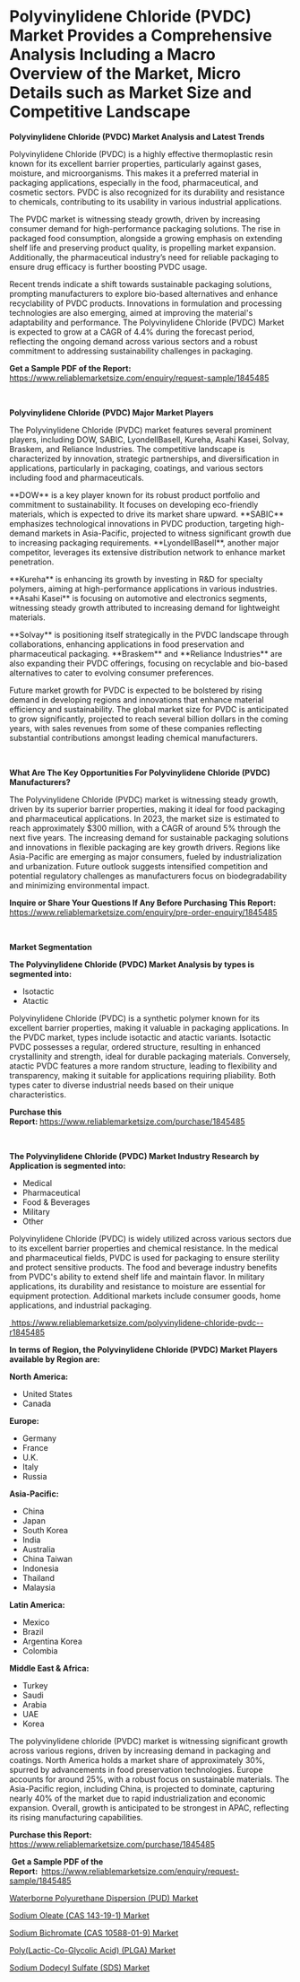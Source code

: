 <p><h1>Polyvinylidene Chloride (PVDC) Market Provides a Comprehensive Analysis Including a Macro Overview of the Market, Micro Details such as Market Size and Competitive Landscape</h1></p><p><strong>Polyvinylidene Chloride (PVDC) Market Analysis and Latest Trends</strong></p>
<p><p>Polyvinylidene Chloride (PVDC) is a highly effective thermoplastic resin known for its excellent barrier properties, particularly against gases, moisture, and microorganisms. This makes it a preferred material in packaging applications, especially in the food, pharmaceutical, and cosmetic sectors. PVDC is also recognized for its durability and resistance to chemicals, contributing to its usability in various industrial applications.</p><p>The PVDC market is witnessing steady growth, driven by increasing consumer demand for high-performance packaging solutions. The rise in packaged food consumption, alongside a growing emphasis on extending shelf life and preserving product quality, is propelling market expansion. Additionally, the pharmaceutical industry’s need for reliable packaging to ensure drug efficacy is further boosting PVDC usage.</p><p>Recent trends indicate a shift towards sustainable packaging solutions, prompting manufacturers to explore bio-based alternatives and enhance recyclability of PVDC products. Innovations in formulation and processing technologies are also emerging, aimed at improving the material's adaptability and performance. The Polyvinylidene Chloride (PVDC) Market is expected to grow at a CAGR of 4.4% during the forecast period, reflecting the ongoing demand across various sectors and a robust commitment to addressing sustainability challenges in packaging.</p></p>
<p><strong>Get a Sample PDF of the Report:&nbsp;</strong> <a href="https://www.reliablemarketsize.com/enquiry/request-sample/1845485?utm_campaign=1898&utm_medium=2&utm_source=Github&utm_content=ia&utm_term=03042025&utm_id=polyvinylidene-chloride-pvdc">https://www.reliablemarketsize.com/enquiry/request-sample/1845485</a></p>
<p>&nbsp;</p>
<p><strong>Polyvinylidene Chloride (PVDC) Major Market Players</strong></p>
<p><p>The Polyvinylidene Chloride (PVDC) market features several prominent players, including DOW, SABIC, LyondellBasell, Kureha, Asahi Kasei, Solvay, Braskem, and Reliance Industries. The competitive landscape is characterized by innovation, strategic partnerships, and diversification in applications, particularly in packaging, coatings, and various sectors including food and pharmaceuticals.</p><p>**DOW** is a key player known for its robust product portfolio and commitment to sustainability. It focuses on developing eco-friendly materials, which is expected to drive its market share upward. **SABIC** emphasizes technological innovations in PVDC production, targeting high-demand markets in Asia-Pacific, projected to witness significant growth due to increasing packaging requirements. **LyondellBasell**, another major competitor, leverages its extensive distribution network to enhance market penetration.</p><p>**Kureha** is enhancing its growth by investing in R&D for specialty polymers, aiming at high-performance applications in various industries. **Asahi Kasei** is focusing on automotive and electronics segments, witnessing steady growth attributed to increasing demand for lightweight materials.</p><p>**Solvay** is positioning itself strategically in the PVDC landscape through collaborations, enhancing applications in food preservation and pharmaceutical packaging. **Braskem** and **Reliance Industries** are also expanding their PVDC offerings, focusing on recyclable and bio-based alternatives to cater to evolving consumer preferences.</p><p>Future market growth for PVDC is expected to be bolstered by rising demand in developing regions and innovations that enhance material efficiency and sustainability. The global market size for PVDC is anticipated to grow significantly, projected to reach several billion dollars in the coming years, with sales revenues from some of these companies reflecting substantial contributions amongst leading chemical manufacturers.</p></p>
<p>&nbsp;</p>
<p><strong>What Are The Key Opportunities For Polyvinylidene Chloride (PVDC) Manufacturers?</strong></p>
<p><p>The Polyvinylidene Chloride (PVDC) market is witnessing steady growth, driven by its superior barrier properties, making it ideal for food packaging and pharmaceutical applications. In 2023, the market size is estimated to reach approximately $300 million, with a CAGR of around 5% through the next five years. The increasing demand for sustainable packaging solutions and innovations in flexible packaging are key growth drivers. Regions like Asia-Pacific are emerging as major consumers, fueled by industrialization and urbanization. Future outlook suggests intensified competition and potential regulatory challenges as manufacturers focus on biodegradability and minimizing environmental impact.</p></p>
<p><strong>Inquire or Share Your Questions If Any Before Purchasing This Report:</strong> <a href="https://www.reliablemarketsize.com/enquiry/pre-order-enquiry/1845485?utm_campaign=1898&utm_medium=2&utm_source=Github&utm_content=ia&utm_term=03042025&utm_id=polyvinylidene-chloride-pvdc">https://www.reliablemarketsize.com/enquiry/pre-order-enquiry/1845485</a></p>
<p>&nbsp;</p>
<p><strong>Market Segmentation</strong></p>
<p><strong>The Polyvinylidene Chloride (PVDC) Market Analysis by types is segmented into:</strong></p>
<p><ul><li>Isotactic</li><li>Atactic</li></ul></p>
<p><p>Polyvinylidene Chloride (PVDC) is a synthetic polymer known for its excellent barrier properties, making it valuable in packaging applications. In the PVDC market, types include isotactic and atactic variants. Isotactic PVDC possesses a regular, ordered structure, resulting in enhanced crystallinity and strength, ideal for durable packaging materials. Conversely, atactic PVDC features a more random structure, leading to flexibility and transparency, making it suitable for applications requiring pliability. Both types cater to diverse industrial needs based on their unique characteristics.</p></p>
<p><strong>Purchase this Report:&nbsp;</strong><a href="https://www.reliablemarketsize.com/purchase/1845485?utm_campaign=1898&utm_medium=2&utm_source=Github&utm_content=ia&utm_term=03042025&utm_id=polyvinylidene-chloride-pvdc">https://www.reliablemarketsize.com/purchase/1845485</a></p>
<p>&nbsp;</p>
<p><strong>The Polyvinylidene Chloride (PVDC) Market Industry Research by Application is segmented into:</strong></p>
<p><ul><li>Medical</li><li>Pharmaceutical</li><li>Food & Beverages</li><li>Military</li><li>Other</li></ul></p>
<p><p>Polyvinylidene Chloride (PVDC) is widely utilized across various sectors due to its excellent barrier properties and chemical resistance. In the medical and pharmaceutical fields, PVDC is used for packaging to ensure sterility and protect sensitive products. The food and beverage industry benefits from PVDC's ability to extend shelf life and maintain flavor. In military applications, its durability and resistance to moisture are essential for equipment protection. Additional markets include consumer goods, home applications, and industrial packaging.</p></p>
<p><a href="https://www.reliablemarketsize.com/polyvinylidene-chloride-pvdc--r1845485?utm_campaign=1898&utm_medium=2&utm_source=Github&utm_content=ia&utm_term=03042025&utm_id=polyvinylidene-chloride-pvdc">&nbsp;https://www.reliablemarketsize.com/polyvinylidene-chloride-pvdc--r1845485</a></p>
<p><strong>In terms of Region, the Polyvinylidene Chloride (PVDC) Market Players available by Region are:</strong></p>
<p>
    <p> <strong> North America: </strong>
        <ul>
            <li>United States</li>
            <li>Canada</li>
        </ul>
        </p> 
    <p> <strong> Europe: </strong>
        <ul>
            <li>Germany</li>
            <li>France</li>
            <li>U.K.</li>
            <li>Italy</li>
            <li>Russia</li>
        </ul>
        </p> 
    <p> <strong> Asia-Pacific: </strong>
        <ul>
            <li>China</li>
            <li>Japan</li>
            <li>South Korea</li>
            <li>India</li>
            <li>Australia</li>
            <li>China Taiwan</li>
            <li>Indonesia</li>
            <li>Thailand</li>
            <li>Malaysia</li>
        </ul>
        </p> 
    <p> <strong> Latin America: </strong>
        <ul>
            <li>Mexico</li>
            <li>Brazil</li>
            <li>Argentina Korea</li>
            <li>Colombia</li>
        </ul>
        </p> 
    <p> <strong> Middle East & Africa: </strong>
        <ul>
            <li>Turkey</li>
            <li>Saudi</li>
            <li>Arabia</li>
            <li>UAE</li>
            <li>Korea</li>
        </ul>
    </p>
    </p>
<p><p>The polyvinylidene chloride (PVDC) market is witnessing significant growth across various regions, driven by increasing demand in packaging and coatings. North America holds a market share of approximately 30%, spurred by advancements in food preservation technologies. Europe accounts for around 25%, with a robust focus on sustainable materials. The Asia-Pacific region, including China, is projected to dominate, capturing nearly 40% of the market due to rapid industrialization and economic expansion. Overall, growth is anticipated to be strongest in APAC, reflecting its rising manufacturing capabilities.</p></p>
<p><strong>Purchase this Report: </strong><a href="https://www.reliablemarketsize.com/purchase/1845485?utm_campaign=1898&utm_medium=2&utm_source=Github&utm_content=ia&utm_term=03042025&utm_id=polyvinylidene-chloride-pvdc">https://www.reliablemarketsize.com/purchase/1845485</a></p>
<p>&nbsp;<strong>Get a Sample PDF of the Report:&nbsp;&nbsp;</strong><a href="https://www.reliablemarketsize.com/enquiry/request-sample/1845485?utm_campaign=1898&utm_medium=2&utm_source=Github&utm_content=ia&utm_term=03042025&utm_id=polyvinylidene-chloride-pvdc">https://www.reliablemarketsize.com/enquiry/request-sample/1845485</a></p>
<p><strong></strong></p>
<p><p><a href="https://github.com/paulierasho/Market-Research-Report-List-1/blob/main/waterborne-polyurethane-dispersion-pud-market.md?utm_campaign=1898&utm_medium=2&utm_source=Github&utm_content=ia&utm_term=03042025&utm_id=polyvinylidene-chloride-pvdc">Waterborne Polyurethane Dispersion (PUD) Market</a></p><p><a href="https://github.com/duerknikko44/Market-Research-Report-List-1/blob/main/sodium-oleate-cas-143-19-1-market.md?utm_campaign=1898&utm_medium=2&utm_source=Github&utm_content=ia&utm_term=03042025&utm_id=polyvinylidene-chloride-pvdc">Sodium Oleate (CAS 143-19-1) Market</a></p><p><a href="https://github.com/rafiishibu00/Market-Research-Report-List-1/blob/main/sodium-bichromate-cas-10588-01-9-market.md?utm_campaign=1898&utm_medium=2&utm_source=Github&utm_content=ia&utm_term=03042025&utm_id=polyvinylidene-chloride-pvdc">Sodium Bichromate (CAS 10588-01-9) Market</a></p><p><a href="https://github.com/pelegeazlie5/Market-Research-Report-List-1/blob/main/polylactic-co-glycolic-acid-plga-market.md?utm_campaign=1898&utm_medium=2&utm_source=Github&utm_content=ia&utm_term=03042025&utm_id=polyvinylidene-chloride-pvdc">Poly(Lactic-Co-Glycolic Acid) (PLGA) Market</a></p><p><a href="https://github.com/poskaturovtl/Market-Research-Report-List-1/blob/main/sodium-dodecyl-sulfate-sds-market.md?utm_campaign=1898&utm_medium=2&utm_source=Github&utm_content=ia&utm_term=03042025&utm_id=polyvinylidene-chloride-pvdc">Sodium Dodecyl Sulfate (SDS) Market</a></p></p>